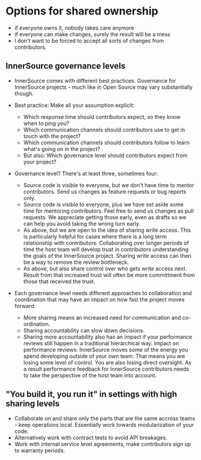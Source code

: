 # Options for shared ownership

* if everyone owns it, nobody takes care anymore
* if everyone can make changes, surely the result will be a mess
* I don't want to be forced to accept all sorts of changes from contributors.

## InnerSource governance levels

* InnerSource comes with different best practices.
Governance for InnerSource projects - much like in Open Source may vary substantially though.

* Best practice: Make all your assumption explicit:
   * Which response time should contributors expect, so they know when to ping you?
   * Which communication channels should contributors use to get in touch with the project?
   * Which communication channels should contributors follow to learn what's going on in the project?
   * But also: Which governance level should contributors expect from your project?

* Governance level? There's at least three, sometimes four:
   * Source code is visible to everyone, but we don't have time to mentor contributors.
Send us changes as feature requests or bug reports only.
   * Source code is visible to everyone, plus we have set aside some time for mentoring contributors.
Feel free to send us changes as pull requests. We appreciate getting those early, even as drafts so we can help you avoid taking the wrong turn early.
   * As above, but we are open to the idea of sharing write access.
This is particularly helpful for cases where there is a long term relationship with contributors.
Collaborating over longer periods of time the host team will develop trust in contributors understanding the goals of the InnerSource project.
Sharing write access can then be a way to remove the review bottleneck.
   * As above, but also share control over who gets write access next.
Result from that increased trust will often be more committment from those that received the trust.

* Each governance level needs different approaches to collaboration and coordination that may have an impact on how fast the project moves forward:
   * More sharing means an increased need for communication and co-ordination.
   * Sharing accountability can slow down decisions.
   * Sharing more accountability also has an impact if your performance reviews still happen in a traditional hierarchical way.
Impact on performance reviews: InnerSource moves some of the energy you spend developing outside of your own team.
That means you are losing some level of control.
You are also losing direct oversight. As a result performance feedback for InnerSource contributors needs to take the perspective of the host team into account.

## "You build it, you run it" in settings with high sharing levels

* Collaborate on and share only the parts that are the same accross teams - keep operations local.
Essentially work towards modularization of your code.
* Alternatively work with contract tests to avoid API breakages.
* Work with internal service level agreements, make contributors sign up to warranty periods.


